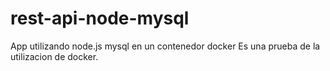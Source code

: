 # rest-api-node-mysql
App utilizando node.js  mysql  en un contenedor docker
Es una prueba de la utilizacion de docker.
